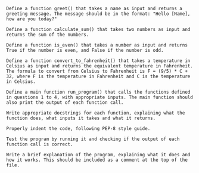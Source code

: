     Define a function greet() that takes a name as input and returns a greeting message. The message should be in the format: "Hello [Name], how are you today?"

    Define a function calculate_sum() that takes two numbers as input and returns the sum of the numbers.

    Define a function is_even() that takes a number as input and returns True if the number is even, and False if the number is odd.

    Define a function convert_to_fahrenheit() that takes a temperature in Celsius as input and returns the equivalent temperature in Fahrenheit. The formula to convert from Celsius to Fahrenheit is F = (9/5) * C + 32, where F is the temperature in Fahrenheit and C is the temperature in Celsius.

    Define a main function run_program() that calls the functions defined in questions 1 to 4, with appropriate inputs. The main function should also print the output of each function call.

    Write appropriate docstrings for each function, explaining what the function does, what inputs it takes and what it returns.

    Properly indent the code, following PEP-8 style guide.

    Test the program by running it and checking if the output of each function call is correct.

    Write a brief explanation of the program, explaining what it does and how it works. This should be included as a comment at the top of the file.